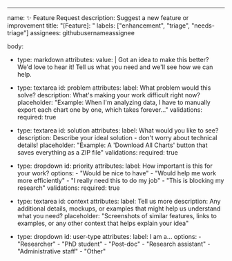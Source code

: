 ---
name: ✨ Feature Request
description: Suggest a new feature or improvement
title: "[Feature]: "
labels: ["enhancement", "triage", "needs-triage"]
assignees: githubusernameassignee

body:
  - type: markdown
    attributes:
      value: |
        Got an idea to make this better? We'd love to hear it! Tell us what you need and we'll see how we can help.

  - type: textarea
    id: problem
    attributes:
      label: What problem would this solve?
      description: What's making your work difficult right now?
      placeholder: "Example: When I'm analyzing data, I have to manually export each chart one by one, which takes forever..."
    validations:
      required: true

  - type: textarea
    id: solution
    attributes:
      label: What would you like to see?
      description: Describe your ideal solution - don't worry about technical details!
      placeholder: "Example: A 'Download All Charts' button that saves everything as a ZIP file"
    validations:
      required: true

  - type: dropdown
    id: priority
    attributes:
      label: How important is this for your work?
      options:
        - "Would be nice to have"
        - "Would help me work more efficiently" 
        - "I really need this to do my job"
        - "This is blocking my research"
    validations:
      required: true

  - type: textarea
    id: context
    attributes:
      label: Tell us more
      description: Any additional details, mockups, or examples that might help us understand what you need?
      placeholder: "Screenshots of similar features, links to examples, or any other context that helps explain your idea"

  - type: dropdown
    id: user-type
    attributes:
      label: I am a...
      options:
        - "Researcher"
        - "PhD student"
        - "Post-doc"
        - "Research assistant"
        - "Administrative staff"
        - "Other"